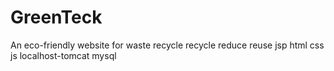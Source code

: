 # GreenTeck
An eco-friendly website for waste recycle
recycle reduce reuse
jsp 
html
css
js
localhost-tomcat
mysql
